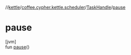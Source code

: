//[kettle](../../../index.md)/[coffee.cypher.kettle.scheduler](../index.md)/[TaskHandle](index.md)/[pause](pause.md)

# pause

[jvm]\
fun [pause](pause.md)()
